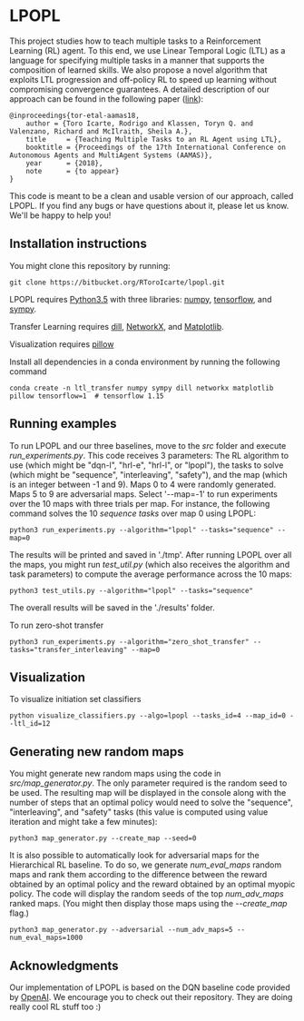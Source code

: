 # LPOPL

This project studies how to teach multiple tasks to a Reinforcement Learning (RL) agent. To this end, we use Linear Temporal Logic (LTL) as a language for specifying multiple tasks in a manner that supports the composition of learned skills. We also propose a novel algorithm that exploits LTL progression and off-policy RL to speed up learning without compromising convergence guarantees. A detailed description of our approach can be found in the following paper ([link](http://www.cs.toronto.edu/~rntoro/docs/LPOPL.pdf)):

    @inproceedings{tor-etal-aamas18,
        author = {Toro Icarte, Rodrigo and Klassen, Toryn Q. and Valenzano, Richard and McIlraith, Sheila A.},
        title     = {Teaching Multiple Tasks to an RL Agent using LTL},
        booktitle = {Proceedings of the 17th International Conference on Autonomous Agents and MultiAgent Systems (AAMAS)},
        year      = {2018},
        note      = {to appear}
    }

This code is meant to be a clean and usable version of our approach, called LPOPL. If you find any bugs or have questions about it, please let us know. We'll be happy to help you!


## Installation instructions

You might clone this repository by running:

    git clone https://bitbucket.org/RToroIcarte/lpopl.git

LPOPL requires [Python3.5](https://www.python.org/) with three libraries: [numpy](http://www.numpy.org/), [tensorflow](https://www.tensorflow.org/), and [sympy](http://www.sympy.org). 

Transfer Learning requires [dill](https://dill.readthedocs.io/en/latest/), [NetworkX](https://networkx.org/), and [Matplotlib](https://matplotlib.org/).

Visualization requires [pillow](https://pillow.readthedocs.io/en/stable/index.html)

Install all dependencies in a conda environment by running the following command

    conda create -n ltl_transfer numpy sympy dill networkx matplotlib pillow tensorflow=1  # tensorflow 1.15

## Running examples

To run LPOPL and our three baselines, move to the *src* folder and execute *run_experiments.py*. This code receives 3 parameters: The RL algorithm to use (which might be "dqn-l", "hrl-e", "hrl-l", or "lpopl"), the tasks to solve (which might be "sequence", "interleaving", "safety"), and the map (which is an integer between -1 and 9). Maps 0 to 4 were randomly generated. Maps 5 to 9 are adversarial maps. Select '--map=-1' to run experiments over the 10 maps with three trials per map. For instance, the following command solves the 10 *sequence tasks* over map 0 using LPOPL:

    python3 run_experiments.py --algorithm="lpopl" --tasks="sequence" --map=0

The results will be printed and saved in './tmp'. After running LPOPL over all the maps, you might run *test_util.py* (which also receives the algorithm and task parameters) to compute the average performance across the 10 maps:

    python3 test_utils.py --algorithm="lpopl" --tasks="sequence"

The overall results will be saved in the './results' folder.

To run zero-shot transfer

    python3 run_experiments.py --algorithm="zero_shot_transfer" --tasks="transfer_interleaving" --map=0

## Visualization

To visualize initiation set classifiers

    python visualize_classifiers.py --algo=lpopl --tasks_id=4 --map_id=0 --ltl_id=12
    

## Generating new random maps

You might generate new random maps using the code in *src/map_generator.py*. The only parameter required is the random seed to be used. The resulting map will be displayed in the console along with the number of steps that an optimal policy would need to solve the "sequence", "interleaving", and "safety" tasks (this value is computed using value iteration and might take a few minutes):

    python3 map_generator.py --create_map --seed=0

It is also possible to automatically look for adversarial maps for the Hierarchical RL baseline. To do so, we generate *num_eval_maps* random maps and rank them according to the difference between the reward obtained by an optimal policy and the reward obtained by an optimal myopic policy. The code will display the random seeds of the top *num_adv_maps* ranked maps. (You might then display those maps using the *--create_map* flag.)

    python3 map_generator.py --adversarial --num_adv_maps=5 --num_eval_maps=1000

## Acknowledgments

Our implementation of LPOPL is based on the DQN baseline code provided by [OpenAI](https://github.com/openai/baselines). We encourage you to check out their repository. They are doing really cool RL stuff too :)
